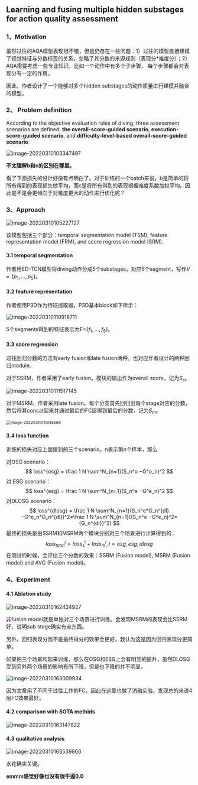 ## Learning and fusing multiple hidden substages for action quality assessment

### 1、Motivation

虽然过往的AQA模型表现很不错，但是仍存在一些问题：1）过往的模型直接建模了视觉特征与分数标签的关系。忽略了其分数的来源规则（表现分*难度分）；2）AQA需要考虑一些专业知识，比如一个动作中有多个子步骤， 每个步骤都会对表现分有一定的作用。

因此，作者设计了一个能够对多个hidden substages的动作质量进行建模并融合的模型。

### 2、 Problem definition

 According to the objective evaluation rules of diving, three assessment scenarios are defined: **the overall-score-guided scenario**, **execution-score-guided scenario**, and **difficulty-level-based overall-score-guided scenario**.

![image-20220310103347497](./img/image-20220310103347497.png)

**不太理解b和c的区别在哪里。**

看了下面损失的设计好像有点明白了。对于训练的一个batch来说，b是简单的将所有得到的表现损失做平均，而c是将所有得到的表现根据难度系数加权平均。因此是不是会更倾向于对难度更大的动作进行优化呢？

### 3、Approach

![image-20220310105227127](./img/image-20220310105227127.png)

该模型包括三个部分：temporal segmentation model (TSM), feature representation model (FRM), and score regression model (SRM).

#### 3.1 temporal segmentation

作者用ED-TCN模型将diving动作分成5个substages，对应5个segment，写作$V=\{p_1,...,p_5\}$。

#### 3.2 feature representation

作者使用P3D作为特征提取器，P3D基本block如下所示：

![image-20220310110918711](./img/image-20220310110918711.png)

5个segments得到的特征表示为F={$f_1,...,f_5$}。

#### 3.3 score regression

过往回归分数的方法有early fusion和late fusion两种。也对应作者设计的两种回归module。

对于SSRM，作者采用了early fusion。模块的输出作为overall score，记为$S_s$。

![image-20220310111517145](./img/image-20220310111517145.png)

对于MSRM，作者采用late fusion。每个分支首先回归出每个stage对应的分数，然后将其concat起来并通过最后的FC层得到最后的分数，记为$S_m$。

<img src="./img/image-20220310111935569.png" alt="image-20220310111935569" style="zoom:75%;" />

#### 3.4 loss function

训练的损失对应上面提到的三个scenario。n表示第n个样本，那么

对OSG scenario：
$$
loss^{osg} = \frac 1 N \sum^N_{n=1}(S_n^o −G^o_n)^2
$$
对 ESG scenario：
$$
loss^{esg} = \frac 1 N \sum^N_{n=1}(S_n^e −G^e_n)^2
$$
对DLOSG scenario：
$$
loss^{dlosg} = \frac 1 N \sum^N_{n=1}(S_n^e*G_n^{dl} −G^e_n*G_n^{dl})^2=\frac 1 N \sum^N_{n=1}((S_n^e −G^e_n)^2*{G_n^{dl}}^2)
$$
最终的损失是由SSRM和MSRM两个模块分别对三个场景进行计算得到的：
$$
loss^i_{total} = loss^i_s + loss^i_m , i = osg , esg , dlosg
$$
在测试的时候，会评估三个分数的效果：SSRM (Fusion model), MSRM (Fusion model) and AVG (Fusion model)。

### 4、Experiment

#### 4.1 Ablation study

![image-20220310162424927](./img/image-20220310162424927.png)

非fusion model就是单独对三个场景进行训练。会发现MSRM的表现会比SSRM好，说明sub stage确实有点东西。

另外，回归表现分而不是最终得分的效果会更好。我认为这是因为回归表现分更简单。

如果把三个场景和起来训练，那么在OSG和ESG上会有明显的提升，虽然DLOSG受到另外两个场景的影响有所下降，但是也下降的并不明显。

![image-20220310163009934](./img/image-20220310163009934.png)

因为文章用了不同于过往工作的FC，因此在这里也做了消融实验。发现总的来说4层FC效果最好。

#### 4.2 comparison with SOTA methids

![image-20220310163147822](./img/image-20220310163147822.png)

#### 4.3 qualitative analysis

![image-20220310163539866](./img/image-20220310163539866.png)

水花确实关键。



**emmm感觉好像也没有很牛逼0.0**